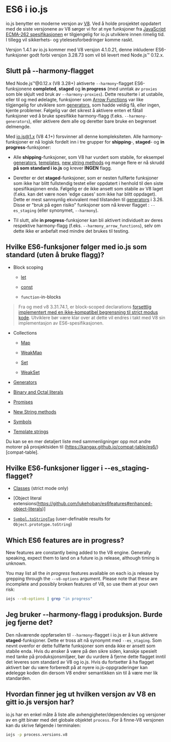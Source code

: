 # ES6 i io.js

io.js benytter en moderne versjon av [V8](https://code.google.com/p/v8/).  Ved
å holde prosjektet oppdatert med de siste versjonene av V8 sørger vi for at nye
funksjoner fra [JavaScript ECMA-262
spesifikasjonen](http://www.ecma-international.org/publications/standards/Ecma-262.htm)
er tilgjengelig for io.js utviklere innen rimelig tid. I tillegg vil
sikkerhets- og ytelesesforbedringer komme raskt.

Versjon 1.4.1 av io.js kommer med V8 versjon 4.1.0.21, denne inkluderer
ES6-funksjoner godt forbi versjon 3.28.73 som vil bli levert med Node.js™
0.12.x.

## Slutt på --harmony-flagget

Med Node.js™@0.12.x (V8 3.28+) aktiverte  `--harmony`-flagget ES6-funksjonene
**completed**, **staged** og **in progress** (med unntak av `proxies` som ble
skjult ved bruk av `--harmony-proxies`). Dette resulterte i at ustabile, eller
til og med ødelagte, funksjoner som [Arrow
Functions](https://developer.mozilla.org/en-US/docs/Web/JavaScript/Reference/Functions/Arrow_functions)
var like tilgjengelig for utviklere som
[generators](https://developer.mozilla.org/en-US/docs/Web/JavaScript/Reference/Statements/function*),
som hadde veldig få, eller ingen, kjente problemer. Følgelig var det sikrest å
aktivere enten et fåtall funksjoner ved å bruke spesifikke harmony-flagg
(f.eks.  `--harmony-generators`), eller aktivere dem alle og deretter bare
bruke en begrenset delmengde.

Med io.js@1.x (V8 4.1+) forsvinner all denne kompleksiteten. Alle harmony-funksjoner
er nå logisk fordelt inn i tre grupper for **shipping**-, **staged**- og **in
progress**-funksjoner:

 * Alle **shipping**-funksjoner, som V8 har vurdert som stabile, for eksempel
[generators](https://developer.mozilla.org/en-US/docs/Web/JavaScript/Reference/Statements/function*),
[templates](https://developer.mozilla.org/en-US/docs/Web/JavaScript/Reference/template_strings),
[new string methods](https://developer.mozilla.org/en-US/docs/Web/JavaScript/New_in_JavaScript/ECMAScript_6_support_in_Mozilla#Additions_to_the_String_object)
og mange flere er nå skrudd **på som standard i io.js** og krever  **INGEN**
flagg.

 * Deretter er det **staged**-funksjoner, som er nesten fullførte funksjoner
som ikke har blitt fullstendig testet eller oppdatert i henhold til den siste
spesifikasjonen enda. Følgelig er de ikke ansett som stabile av V8 laget
(f.eks. kan det være noen 'edge cases' som ikke har blitt oppdaget). Dette er
mest sannsynlig ekvivalent med tilstanden til
[generators](https://developer.mozilla.org/en-US/docs/Web/JavaScript/Reference/Statements/function*)
i 3.26. Disse er "bruk på egen risiko" funksjoner som nå krever flagget :
`--es_staging` (eller synonymet, `--harmony`).

 * Til slutt, alle **in progress**-funksjoner kan bli aktivert individuelt av
deres respektive harmony-flagg (f.eks. `--harmony_arrow_functions`), selv om
dette ikke er anbefalt med mindre det brukes til testing.

## Hvilke ES6-funksjoner følger med io.js som standard (uten å bruke flagg)?

 * Block scoping

   * [let](https://developer.mozilla.org/en-US/docs/Web/JavaScript/Reference/Statements/let)

   * [const](https://developer.mozilla.org/en-US/docs/Web/JavaScript/Reference/Statements/const)

   * `function`-in-blocks

> Fra og med v8 3.31.74.1, er block-scoped declarations [forsettlig implementert
> med en ikke-kompatibel begrensning til strict modus
> kode](https://groups.google.com/forum/#!topic/v8-users/3UXNCkAU8Es).
> Utviklere bør være klar over at dette vil endres i takt med V8 sin
> implementasjon av ES6-spesifikasjonen.

 * Collections

   * [Map](https://developer.mozilla.org/en-US/docs/Web/JavaScript/Reference/Global_Objects/Map)

   * [WeakMap](https://developer.mozilla.org/en-US/docs/Web/JavaScript/Reference/Global_Objects/WeakMap)

   * [Set](https://developer.mozilla.org/en-US/docs/Web/JavaScript/Reference/Global_Objects/Set)

   * [WeakSet](https://developer.mozilla.org/en-US/docs/Web/JavaScript/Reference/Global_Objects/WeakSet)

 * [Generators](https://developer.mozilla.org/en-US/docs/Web/JavaScript/Reference/Statements/function*)

 * [Binary and Octal literals](https://developer.mozilla.org/en-US/docs/Web/JavaScript/Reference/Lexical_grammar#Numeric_literals)

 * [Promises](https://developer.mozilla.org/en-US/docs/Web/JavaScript/Reference/Global_Objects/Promise)

 * [New String methods](https://developer.mozilla.org/en-US/docs/Web/JavaScript/New_in_JavaScript/ECMAScript_6_support_in_Mozilla#Additions_to_the_String_object)

 * [Symbols](https://developer.mozilla.org/en-US/docs/Web/JavaScript/Reference/Global_Objects/Symbol)

 * [Template strings](https://developer.mozilla.org/en-US/docs/Web/JavaScript/Reference/template_strings)

Du kan se en mer detaljert liste med sammenligninger opp mot andre motorer på
prosjektsiden til (https://kangax.github.io/compat-table/es6/)[compat-table].

## Hvilke ES6-funksjoner ligger i --es_staging-flagget?

 * [Classes](https://github.com/lukehoban/es6features#classes) (strict mode only)

 * [Object literal extensions(https://github.com/lukehoban/es6features#enhanced-object-literals)]

 * [`Symbol.toStringTag`](https://developer.mozilla.org/en-US/docs/Web/JavaScript/Reference/Global_Objects/Symbol) (user-definable results for `Object.prototype.toString`)

## Which ES6 features are in progress?

New features are constantly being added to the V8 engine. Generally speaking, expect them to land on a future io.js release, although timing is unknown.

You may list all the *in progress* features available on each io.js release by grepping through the `--v8-options` argument. Please note that these are incomplete and possibly broken features of V8, so use them at your own risk:

```sh
iojs --v8-options | grep "in progress"
```

## Jeg bruker --harmony-flagg i produksjon. Burde jeg fjerne det?

Den nåværende oppførselen til `--harmony`-flagget i io.js er å kun aktivere
**staged**-funksjoner. Dette er tross alt nå synonymt med `--es_staging`.  Som
nevnt ovenfor er dette fullførte funksjoner som enda ikke er ansett som stabile
enda. Hvis du ønsker å være på den sikre siden, kanskje spesielt med tanke på
produksjonsmiljøer, bør du vurdere å fjerne dette flagget inntil det leveres
som standard av V8 og io.js. Hvis du fortsetter å ha flagget aktivert bør du
være forberedt på at nyere io.js-oppgraderinger kan ødelegge koden din dersom
V8 endrer semantikken sin til å være mer lik standarden.

## Hvordan finner jeg ut hvilken versjon av V8 en gitt io.js versjon har?

io.js har en enkel måte å liste alle avhengigheter/dependencies og versjoner av
en gitt binær med det globale objektet `process`. For å finne-V8 versjonen kan
du skrive følgende i terminalen:

```sh
iojs -p process.versions.v8
```

